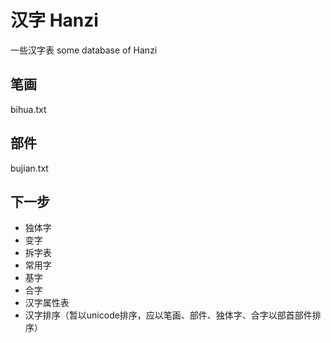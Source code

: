 # 汉字 Hanzi

一些汉字表
some database of Hanzi

##  笔画
bihua.txt

## 部件
bujian.txt

## 下一步
* 独体字
* 变字
* 拆字表
* 常用字
* 基字
* 合字
* 汉字属性表
* 汉字排序（暂以unicode排序，应以笔画、部件、独体字、合字以部首部件排序）
